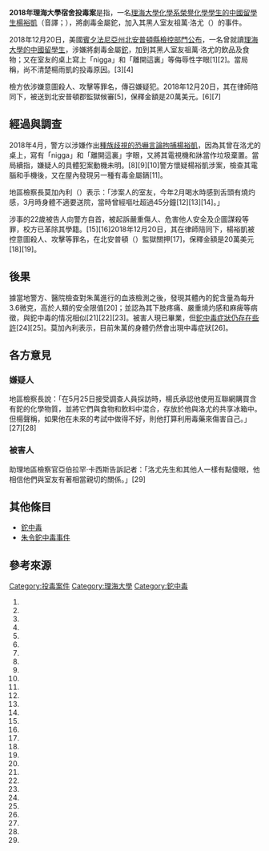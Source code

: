 **2018年理海大學宿舍投毒案**是指，一名[理海大學化學系榮譽化學學生的中國留學生楊裕凱](../Page/理海大學.md "wikilink")（音譯；），將劇毒金屬鉈，加入其黑人室友祖萬·洛尤（）的事件。

2018年12月20日，美國[賓夕法尼亞州](../Page/宾夕法尼亚州.md "wikilink")[北安普頓縣檢控部門公布](https://zh.wikipedia.org/wiki/北安普頓縣_\(賓夕法尼亞州\) "wikilink")，一名曾就讀[理海大學的中國留學生](../Page/理海大學.md "wikilink")，涉嫌將劇毒金屬[鉈](https://zh.wikipedia.org/wiki/鉈 "wikilink")，加到其黑人室友祖萬·洛尤的飲品及食物；又在室友的桌上寫上「nigga」和「離開這裏」等侮辱性字眼\[1\]\[2\]。當局稱，尚不清楚楊雨凱的投毒原因。\[3\]\[4\]

檢方依涉嫌意圖殺人、攻擊等罪名，傳召嫌疑犯。2018年12月20日，其在律師陪同下，被送到北安普頓郡監獄候審\[5\]，保釋金額是20萬美元。\[6\]\[7\]

## 經過與調查

2018年4月，警方以涉嫌作出[種族歧視的](https://zh.wikipedia.org/wiki/種族歧視 "wikilink")[恐嚇言論拘捕楊裕凱](../Page/恐嚇.md "wikilink")，因為其曾在洛尤的桌上，寫有「nigga」和「離開這裏」字眼，又將其電視機和牀當作垃圾棄置。當局續指，嫌疑人的具體犯案動機未明。\[8\]\[9\]\[10\]警方懷疑楊裕凱涉案，檢查其電腦和手機後，又在屋內發現另一種有毒金屬鎘\[11\]。

地區檢察長莫加內利（）表示：「涉案人的室友，今年2月喝水時感到舌頭有燒灼感，3月時身體不適要送院，當時曾經嘔吐超過45分鐘\[12\]\[13\]\[14\]。」

涉事的22歲被告人向警方自首，被起訴嚴重傷人、危害他人安全及企圖謀殺等罪，校方已革除其學籍。\[15\]\[16\]2018年12月20日，其在律師陪同下，楊裕凱被控意圖殺人、攻擊等罪名，在北安普頓（）監獄關押\[17\]，保釋金額是20萬美元\[18\]\[19\]。

## 後果

據當地警方、醫院檢查對朱萬進行的血液檢測之後，發現其體內的鉈含量為每升3.6微克，高於人類的安全限值\[20\]；並認為其下肢疼痛、嚴重燒灼感和麻痺等病徵，與鉈中毒的情况相似\[21\]\[22\]\[23\]。被害人現已畢業，但[鉈中毒症狀仍存在些許](https://zh.wikipedia.org/wiki/鉈中毒 "wikilink")\[24\]\[25\]。莫加內利表示，目前朱萬的身體仍然會出現中毒症狀\[26\]。

## 各方意見

### 嫌疑人

地區檢察長說：「在5月25日接受調查人員採訪時，楊氏承認他使用互聯網購買含有鉈的化學物質，並將它們與食物和飲料中混合，存放於他與洛尤的共享冰箱中。但楊聲稱，如果他在未來的考試中做得不好，則他打算利用毒藥來傷害自己。」\[27\]\[28\]

### 被害人

助理地區檢察官亞伯拉罕·卡西斯告訴記者：「洛尤先生和其他人一樣有點傻眼，他相信他們與室友有著相當親切的關係。」\[29\]

## 其他條目

  - [鉈中毒](../Page/铊中毒.md "wikilink")
  - [朱令鉈中毒事件](../Page/朱令铊中毒事件.md "wikilink")

## 參考來源

<references />

[Category:投毒案件](https://zh.wikipedia.org/wiki/Category:投毒案件 "wikilink")
[Category:理海大學](https://zh.wikipedia.org/wiki/Category:理海大學 "wikilink")
[Category:鉈中毒](https://zh.wikipedia.org/wiki/Category:鉈中毒 "wikilink")

1.

2.

3.

4.

5.
6.
7.
8.
9.

10.

11.
12.
13.
14.

15.
16.
17.

18.
19.
20.

21.
22.
23.
24.
25.
26.
27.
28.
29.